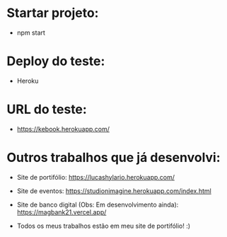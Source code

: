 # Startar projeto:
- npm start

# Deploy do teste:
- Heroku

# URL do teste:
- https://kebook.herokuapp.com/

# Outros trabalhos que já desenvolvi:

- Site de portifólio: https://lucashylario.herokuapp.com/
- Site de eventos: https://studionimagine.herokuapp.com/index.html
- Site de banco digital (Obs: Em desenvolvimento ainda): https://magbank21.vercel.app/

- Todos os meus trabalhos estão em meu site de portifólio! :)